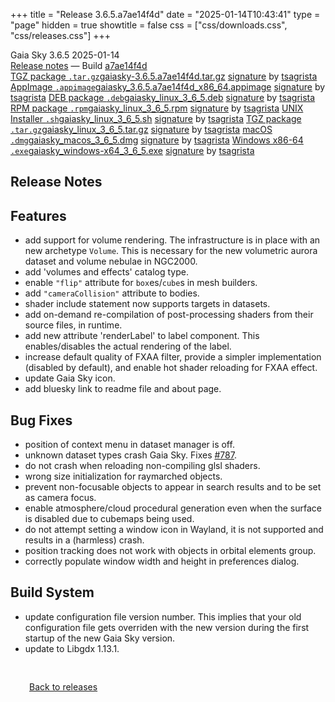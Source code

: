 +++
title = "Release 3.6.5.a7ae14f4d"
date = "2025-01-14T10:43:41"
type = "page"
hidden = true
showtitle = false
css = ["css/downloads.css", "css/releases.css"]
+++

<div class="download-container">
<div id="download-title">
<i class="gs-mdi-tag"></i>
Gaia Sky <span class="downloads-version">3.6.5</span> 
<time class="downloads-releasedate" datetime="2025-01-14T10:43:41" title="Published: 2025-01-14T10:43:41"><i class="gs-mdi-calendar"></i> 2025-01-14</time>
<div class="downloads-build"><i class="gs-mdi-script-text"></i> <a href="#release-notes">Release notes</a> &mdash; Build <a href="https://codeberg.org/gaiasky/gaiasky/commit/a7ae14f4d" target="_blank">a7ae14f4d</a></div></div>
<div class="download-section">
<a href="https://gaia.ari.uni-heidelberg.de/gaiasky/releases/3.6.5.a7ae14f4d/gaiasky-3.6.5.a7ae14f4d.tar.gz" class="download-button"><i class="gs-mdi-zip-box icon-button"></i> TGZ package <code>.tar.gz</code><span class="download-sub">gaiasky-3.6.5.a7ae14f4d.tar.gz</span></a>
<span class="signature">
<a href="https://gaia.ari.uni-heidelberg.de/gaiasky/releases/3.6.5.a7ae14f4d/gaiasky-3.6.5.a7ae14f4d.tar.gz.sig">signature</a>  by  <a href="https://keyserver.ubuntu.com/pks/lookup?search=0x448C2B189756743013D5F7C22FD2A59C1D734C1F&fingerprint=on&op=index">tsagrista</a>
</span>
<a href="https://gaia.ari.uni-heidelberg.de/gaiasky/releases/3.6.5.a7ae14f4d/gaiasky_3.6.5.a7ae14f4d_x86_64.appimage" class="download-button"><i class="gs-material-symbols-box icon-button"></i> AppImage <code>.appimage</code><span class="download-sub">gaiasky_3.6.5.a7ae14f4d_x86_64.appimage</span></a>
<span class="signature">
<a href="https://gaia.ari.uni-heidelberg.de/gaiasky/releases/3.6.5.a7ae14f4d/gaiasky_3.6.5.a7ae14f4d_x86_64.appimage.sig">signature</a>  by  <a href="https://keyserver.ubuntu.com/pks/lookup?search=0x448C2B189756743013D5F7C22FD2A59C1D734C1F&fingerprint=on&op=index">tsagrista</a>
</span>
<a href="https://gaia.ari.uni-heidelberg.de/gaiasky/releases/3.6.5.a7ae14f4d/gaiasky_linux_3_6_5.deb" class="download-button"><i class="gs-mdi-debian icon-button"></i> DEB package <code>.deb</code><span class="download-sub">gaiasky_linux_3_6_5.deb</span></a>
<span class="signature">
<a href="https://gaia.ari.uni-heidelberg.de/gaiasky/releases/3.6.5.a7ae14f4d/gaiasky_linux_3_6_5.deb.sig">signature</a>  by  <a href="https://keyserver.ubuntu.com/pks/lookup?search=0x448C2B189756743013D5F7C22FD2A59C1D734C1F&fingerprint=on&op=index">tsagrista</a>
</span>
<a href="https://gaia.ari.uni-heidelberg.de/gaiasky/releases/3.6.5.a7ae14f4d/gaiasky_linux_3_6_5.rpm" class="download-button"><i class="gs-mdi-fedora icon-button"></i> RPM package <code>.rpm</code><span class="download-sub">gaiasky_linux_3_6_5.rpm</span></a>
<span class="signature">
<a href="https://gaia.ari.uni-heidelberg.de/gaiasky/releases/3.6.5.a7ae14f4d/gaiasky_linux_3_6_5.rpm.sig">signature</a>  by  <a href="https://keyserver.ubuntu.com/pks/lookup?search=0x448C2B189756743013D5F7C22FD2A59C1D734C1F&fingerprint=on&op=index">tsagrista</a>
</span>
<a href="https://gaia.ari.uni-heidelberg.de/gaiasky/releases/3.6.5.a7ae14f4d/gaiasky_linux_3_6_5.sh" class="download-button"><i class="gs-token-unix icon-button"></i> UNIX Installer <code>.sh</code><span class="download-sub">gaiasky_linux_3_6_5.sh</span></a>
<span class="signature">
<a href="https://gaia.ari.uni-heidelberg.de/gaiasky/releases/3.6.5.a7ae14f4d/gaiasky_linux_3_6_5.sh.sig">signature</a>  by  <a href="https://keyserver.ubuntu.com/pks/lookup?search=0x448C2B189756743013D5F7C22FD2A59C1D734C1F&fingerprint=on&op=index">tsagrista</a>
</span>
<a href="https://gaia.ari.uni-heidelberg.de/gaiasky/releases/3.6.5.a7ae14f4d/gaiasky_linux_3_6_5.tar.gz" class="download-button"><i class="gs-mdi-zip-box icon-button"></i> TGZ package <code>.tar.gz</code><span class="download-sub">gaiasky_linux_3_6_5.tar.gz</span></a>
<span class="signature">
<a href="https://gaia.ari.uni-heidelberg.de/gaiasky/releases/3.6.5.a7ae14f4d/gaiasky_linux_3_6_5.tar.gz.sig">signature</a>  by  <a href="https://keyserver.ubuntu.com/pks/lookup?search=0x448C2B189756743013D5F7C22FD2A59C1D734C1F&fingerprint=on&op=index">tsagrista</a>
</span>
<a href="https://gaia.ari.uni-heidelberg.de/gaiasky/releases/3.6.5.a7ae14f4d/gaiasky_macos_3_6_5.dmg" class="download-button"><i class="gs-fa6-brands-apple icon-button"></i> macOS <code>.dmg</code><span class="download-sub">gaiasky_macos_3_6_5.dmg</span></a>
<span class="signature">
<a href="https://gaia.ari.uni-heidelberg.de/gaiasky/releases/3.6.5.a7ae14f4d/gaiasky_macos_3_6_5.dmg.sig">signature</a>  by  <a href="https://keyserver.ubuntu.com/pks/lookup?search=0x448C2B189756743013D5F7C22FD2A59C1D734C1F&fingerprint=on&op=index">tsagrista</a>
</span>
<a href="https://gaia.ari.uni-heidelberg.de/gaiasky/releases/3.6.5.a7ae14f4d/gaiasky_windows-x64_3_6_5.exe" class="download-button"><i class="gs-fa6-brands-windows icon-button"></i> Windows x86-64 <code>.exe</code><span class="download-sub">gaiasky_windows-x64_3_6_5.exe</span></a>
<span class="signature">
<a href="https://gaia.ari.uni-heidelberg.de/gaiasky/releases/3.6.5.a7ae14f4d/gaiasky_windows-x64_3_6_5.exe.sig">signature</a>  by  <a href="https://keyserver.ubuntu.com/pks/lookup?search=0x448C2B189756743013D5F7C22FD2A59C1D734C1F&fingerprint=on&op=index">tsagrista</a>
</span>
</div>
</div>

<section class="release-notes">

# Release Notes


## Features
- add support for volume rendering. The infrastructure is in place with an new archetype `Volume`. This is necessary for the new volumetric aurora dataset and volume nebulae in NGC2000.
- add 'volumes and effects' catalog type.
- enable `"flip"` attribute for `box`es/`cube`s in mesh builders.
- add `"cameraCollision"` attribute to bodies.
- shader include statement now supports targets in datasets.
- add on-demand re-compilation of post-processing shaders from their source files, in runtime.
- add new attribute 'renderLabel' to label component. This enables/disables the actual rendering of the label.
- increase default quality of FXAA filter, provide a simpler implementation (disabled by default), and enable hot shader reloading for FXAA effect.
- update Gaia Sky icon.
- add bluesky link to readme file and about page.

## Bug Fixes
- position of context menu in dataset manager is off.
- unknown dataset types crash Gaia Sky. Fixes [#787](https://codeberg.org/gaiasky/gaiasky/issues/787).
- do not crash when reloading non-compiling glsl shaders.
- wrong size initialization for raymarched objects.
- prevent non-focusable objects to appear in search results and to be set as camera focus.
- enable atmosphere/cloud procedural generation even when the surface is disabled due to cubemaps being used.
- do not attempt setting a window icon in Wayland, it is not supported and results in a (harmless) crash.
- position tracking does not work with objects in orbital elements group.
- correctly populate window width and height in preferences dialog.

## Build System
- update configuration file version number. This implies that your old configuration file gets overriden with the new version during the first startup of the new Gaia Sky version.
- update to Libgdx 1.13.1.
</section>


<p class="center-text" style="padding: 30px;"><a href="/downloads/releases"><i class="gs-mdi-arrow-left-bold-circle"></i> Back to releases</a>
</p>
